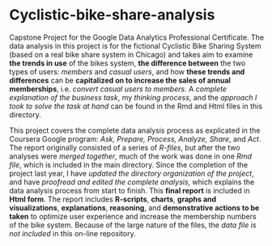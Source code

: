 # Cyclistic-bike-share-analysis

Capstone Project for the Google Data Analytics Professional Certificate. The data analysis in this project is for the fictional Cyclistic Bike Sharing System (based on a real bike share system in Chicago) and takes aim to examine **the trends in use** of the bikes system,  **the difference between** the two types of users: *members* and *casual users*, and how **these trends and differences** can be **capitalized on to increase the sales of annual memberships**, i.e. *convert casual users to members*. A *complete explanation of the business task*, my *thinking process*, and the *approach I took to solve the task at hand* can be found in the Rmd and Html files in this directory. 

This project covers the complete data analysis process as explicated in the Coursera Google program: *Ask, Prepare, Process, Analyze, Share*, and *Act*. The report originally consisted of a series of *R-files*, but after the two analyses were *merged together*, much of the work was done in one *Rmd file*, which is included in the main directory. Since the completion of the project last year, I have *updated the directory organization of the project*, and have *proofread and edited the complete analysis*, which explains the data analysis process from start to finish. This **final report** is included in **Html form**. The report includes **R-scripts**, **charts**, **graphs and visualizations**, **explanations**, **reasoning**, and **demonstrative actions to be taken** to optimize user experience and increase the membership numbers of the bike system. Because of the large nature of the files, the *data file is not included* in this on-line repository.